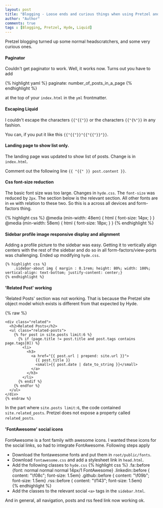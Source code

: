 ```yaml
--- 
layout: post
title: "Blogging - Loose ends and curious things when using Pretzel and the Jekyll-Hyde template."
author: "Author"
comments: true
tags : [Blogging, Pretzel, Hyde, Liquid]
---
```


Pretzel blogging turned up some normal headscratchers, and some very curious ones. 

#### Paginator
Couldn't get paginator to work. Well, it works now. Turns out you have to add 

{% highlight yaml %}
paginate:   number_of_posts_in_a_page
{% endhighlight %}

at the top of your `index.html` in the `yml` frontmatter.

#### Escaping Liquid
I couldn't escape the characters `{{"{{"}}` or the characters `{{"{%"}}` in any fashion. 

You can, if you put it like this `{{"{{"}}"{{"{{"}}"}}`.

#### Landing page to show list only.
The landing page was updated to show list of posts. Change is in `index.html`. 

Comment out the following line `{{ "{{" }} post.content }}`.

#### Css font-size reduction
The basic font size was too large. Changes in `hyde.css`. The `font-size` was reduced by `2px`. The section below is the relevant section. All other fonts are in `em` with relation to these two. So this is a across all devices and form-factors thing. 

{% highlight css %}
@media (min-width: 48em) {
    html {
        font-size: 14px;
    }
}
@media (min-width: 58em) {
    html {
        font-size: 18px;
    }
}
{% endhighlight %}

#### Sidebar profile image responsive display and alignment
Adding a profile picture to the sidebar was easy. Getting it to vertically align centers with the rest of the sidebar and do so in all form-factors/view-ports was challenging. Ended up modifying `hyde.css`.

    {% highlight css %}
        .sidebar-about img { margin : 0.1rem; height: 80%; width: 100%; vertical-align: text-bottom; justify-content: center;}
    {% endhighlight %}

#### 'Related Post' working
'Related Posts' section was not working. That is because the Pretzel site object model which exists is different from that expected by Hyde. 

{% raw %}
```
<div class="related">
  <h2>Related Posts</h2>
  <ul class="related-posts">
    {% for post in site.posts limit:6 %}
      {% if (page.title != post.title and post.tags contains page.tags[0]) %}
        <li>
          <h3>
            <a href="{{ post.url | prepend: site.url }}">
              {{ post.title }}
              <small>{{ post.date | date_to_string }}</small>
            </a>
          </h3>
        </li>
      {% endif %}
    {% endfor %}
  </ul>
</div>
{% endraw %}
```
In the part where `site.posts limit:6`, the code contained `site.related_posts`. Pretzel does not expose a property called `related_posts`.

#### 'FontAwesome' social icons 
FontAwesome is a font family with awesome icons. I wanted these icons for the social links, so had to integrate FontAwesome. Following steps apply 
-   Download the fontawesome fonts and put them in `root/public/fonts`. 
-   Download `fontawesome.css` and add a stylesheet link in `head.html`.
-   Add the following classes to `hyde.css`
    {% highlight css %}
        .fa::before {font: normal normal normal 14px/1 FontAwesome}
        .linkedin::before { content: "\f08c"; font-size: 1.5em}
        .github::before { content: "\f09b"; font-size: 1.5em}
        .rss::before { content: "\f143"; font-size: 1.5em}    
    {% endhighlight %}
-   Add the classes to the relevant social `<a>` tags in the `sidebar.html`.

And in general, all navigation, posts and rss feed link now working ok. 